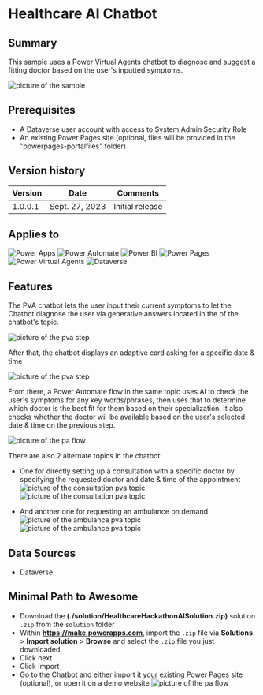 # Healthcare AI Chatbot

## Summary

This sample uses a Power Virtual Agents chatbot to diagnose and suggest a fitting doctor based on the user's inputted symptoms.

![picture of the sample](.assets/portal-chatbot.PNG)

## Prerequisites

* A Dataverse user account with access to System Admin Security Role
* An existing Power Pages site (optional, files will be provided in the "powerpages-portalfiles" folder)

## Version history

Version|Date|Comments
-------|----|--------
1.0.0.1|Sept. 27, 2023|Initial release

## Applies to

![Power Apps](https://img.shields.io/badge/Power%20Apps-No-red "No")
![Power Automate](https://img.shields.io/badge/Power%20Automate-Yes-green "Yes")
![Power BI](https://img.shields.io/badge/Power%20BI-No-red "No")
![Power Pages](https://img.shields.io/badge/Power%20Pages-Yes-green "Yes")
![Power Virtual Agents](https://img.shields.io/badge/Power%20Virtual%20Agents-Yes-green "Yes")
![Dataverse](https://img.shields.io/badge/Dataverse-Yes-green "Yes")

## Features

The PVA chatbot lets the user input their current symptoms to let the Chatbot diagnose the user via generative answers located in the of the chatbot's topic. 

![picture of the pva step](assets/pva-generativeanswers.PNG)

After that, the chatbot displays an adaptive card asking for a specific date & time 

![picture of the pva step](assets/pva-adaptive-card.PNG)

From there, a Power Automate flow in the same topic uses AI to check the user's symptoms for any key words/phrases, then uses that to determine which doctor is the best fit for them based on their specialization. It also checks whether the doctor wil lbe available based on the user's selected date & time on the previous step.

![picture of the pa flow](assets/pa-flow-steps.PNG)


There are also 2 alternate topics in the chatbot: 
* One for directly setting up a consultation with a specific doctor by specifying the requested doctor and date & time of the appointment
![picture of the consultation pva topic](assets/pva-consultation-1.PNG)
![picture of the consultation pva topic](assets/pva-consultation-2.PNG)

* And another one for requesting an ambulance on demand
![picture of the ambulance pva topic](assets/pva-ambulance-1.PNG)
![picture of the ambulance pva topic](assets/pva-ambulance-2.PNG)


## Data Sources

* Dataverse

## Minimal Path to Awesome

* Download the **(./solution/HealthcareHackathonAISolution.zip)** solution `.zip` from the `solution` folder
* Within **<https://make.powerapps.com>**, import the `.zip` file via **Solutions** > **Import solution** > **Browse** and select the `.zip` file you just downloaded
* Click next
* Click Import
* Go to the Chatbot and either import it your existing Power Pages site (optional), or open it on a demo website
![picture of the pa flow](assets/pva-custom-demo.PNG)